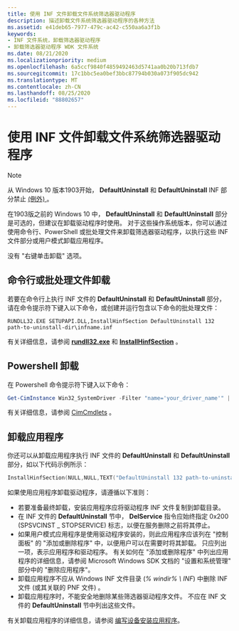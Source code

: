```yaml
---
title: 使用 INF 文件卸载文件系统筛选器驱动程序
description: 描述卸载文件系统筛选器驱动程序的各种方法
ms.assetid: e41deb65-7977-479c-ac42-c550aa6a3f1b
keywords:
- INF 文件系统，卸载筛选器驱动程序
- 卸载筛选器驱动程序 WDK 文件系统
ms.date: 08/21/2020
ms.localizationpriority: medium
ms.openlocfilehash: 6a5ccf9840f4859492463d5741aa0b20b713fdb7
ms.sourcegitcommit: 17c1bbc5ea0bef3bbc87794b030a073f905dc942
ms.translationtype: MT
ms.contentlocale: zh-CN
ms.lasthandoff: 08/25/2020
ms.locfileid: "88802657"
---
```

# <a name="using-an-inf-file-to-uninstall-a-file-system-filter-driver"></a>使用 INF 文件卸载文件系统筛选器驱动程序

> [!NOTE]
>
> 从 Windows 10 版本1903开始， **DefaultUninstall** 和 **DefaultUninstall** INF 部分禁止 [ (例外) ](https://docs.microsoft.com/windows-hardware/drivers/develop/creating-a-primitive-driver#legacy-compatibility)。

在1903版之前的 Windows 10 中， **DefaultUninstall** 和 **DefaultUninstall** 部分是可选的，但建议在卸载驱动程序时使用。 对于这些操作系统版本，你可以通过使用命令行、PowerShell 或批处理文件来卸载筛选器驱动程序，以执行这些 INF 文件部分或用户模式卸载应用程序。

没有 "右键单击卸载" 选项。

## <a name="command-line-or-batch-file-uninstall"></a>命令行或批处理文件卸载

若要在命令行上执行 INF 文件的 **DefaultUninstall** 和 **DefaultUninstall** 部分，请在命令提示符下键入以下命令，或创建并运行包含以下命令的批处理文件：

```Command Line
RUNDLL32.EXE SETUPAPI.DLL,InstallHinfSection DefaultUninstall 132 path-to-uninstall-dir\infname.inf
```

有关详细信息，请参阅 [**rundll32.exe**](https://docs.microsoft.com/windows-server/administration/windows-commands/rundll32) 和 [**InstallHinfSection**](https://docs.microsoft.com/windows/win32/api/setupapi/nf-setupapi-installhinfsectiona) 。

## <a name="powershell-uninstall"></a>Powershell 卸载

在 Powershell 命令提示符下键入以下命令：

```PowerShell
Get-CimInstance Win32_SystemDriver -Filter "name='your_driver_name'" | Invoke-CimMethod -MethodName Delete
```

有关详细信息，请参阅 [CimCmdlets](https://docs.microsoft.com/powershell/module/cimcmdlets/?view=powershell-7) 。

## <a name="uninstall-application"></a>卸载应用程序

你还可以从卸载应用程序执行 INF 文件的 **DefaultUninstall** 和 **DefaultUninstall** 部分，如以下代码示例所示：

```cpp
InstallHinfSection(NULL,NULL,TEXT("DefaultUninstall 132 path-to-uninstall-dir\infname.inf"),0);
```

如果使用应用程序卸载驱动程序，请遵循以下准则：

* 若要准备最终卸载，安装应用程序应将驱动程序 INF 文件复制到卸载目录。
* 在 INF 文件的 **DefaultUninstall** 节中， **DelService** 指令应始终指定 0x200 (SPSVCINST \_ STOPSERVICE) 标志，以便在服务删除之前将其停止。
* 如果用户模式应用程序是使用驱动程序安装的，则此应用程序应该列在 "控制面板" 的 "添加或删除程序" 中，以便用户可以在需要时将其卸载。 只应列出一项，表示应用程序和驱动程序。 有关如何在 "添加或删除程序" 中列出应用程序的详细信息，请参阅 Microsoft Windows SDK 文档的 "设置和系统管理" 部分中的 "删除应用程序"。
* 卸载应用程序不应从 Windows INF 文件目录 (*% windir% \\ INF*) 中删除 INF 文件 (或其关联的 PNF 文件) 。
* 卸载应用程序时，不能安全地删除某些筛选器驱动程序文件。 不应在 INF 文件的 **DefaultUninstall** 节中列出这些文件。

有关卸载应用程序的详细信息，请参阅 [编写设备安装应用程序](https://docs.microsoft.com/windows-hardware/drivers/install/writing-a-device-installation-application)。
